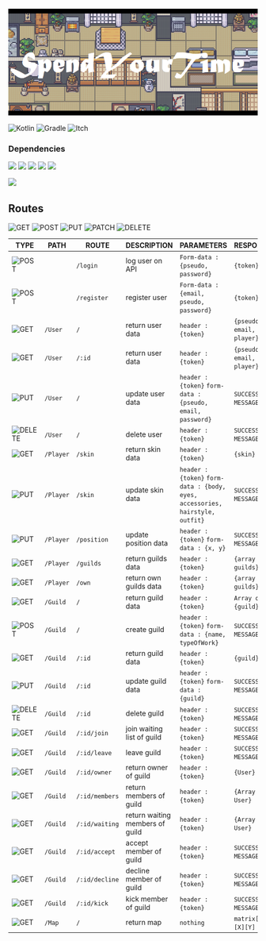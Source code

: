 ![bannier](./bannier.png)

![Kotlin](https://img.shields.io/badge/kotlin-%230095D5.svg?style=for-the-badge&logo=kotlin&logoColor=white)
![Gradle](https://img.shields.io/badge/Gradle-02303A.svg?style=for-the-badge&logo=Gradle&logoColor=white)
![Itch](https://img.shields.io/badge/Itch.io-FA5C5C?style=for-the-badge&logo=itch.io&logoColor=white)

[GET]: <https://img.shields.io/badge/GET-darkgreen>
[POST]: <https://img.shields.io/badge/POST-blue>
[PUT]: <https://img.shields.io/badge/PUT-orange>
[PATCH]: <https://img.shields.io/badge/PATCH-blueviolet>
[DELETE]: <https://img.shields.io/badge/DELETE-darkred>
### Dependencies

![](https://img.shields.io/badge/JVM%20Java-11.0.13-orange)
![](https://img.shields.io/badge/Kotlin-1.6.20_M1-blue)
![](https://img.shields.io/badge/Javalin-4.3.0-cyan)
![](https://img.shields.io/badge/SLF4J-1.7.36-yellow)
![](https://img.shields.io/badge/Jackson-2.13.1-orange)

![](https://img.shields.io/badge/com.github.johnrengelman.shadow-5.2.0-black)

## Routes
![GET]
![POST]
![PUT]
![PATCH]
![DELETE]

TYPE | PATH | ROUTE | DESCRIPTION | PARAMETERS | RESPONSE
--- | --- | --- | --- | --- | ---
![POST]| | `/login` | log user on API | `Form-data : {pseudo, password}` | `{token}`
![POST]| | `/register` | register user | `Form-data : {email, pseudo, password}` | `{token}`
![GET] | `/User` | `/` | return user data | `header : {token}`  | `{pseudo, email, player}`
![GET] | `/User` | `/:id` | return user data | `header : {token}`  | `{pseudo, email, player}`
![PUT] | `/User` | `/` | update user data | `header : {token}` `form-data : {pseudo, email, password}`  | `SUCCESS MESSAGE`
![DELETE] | `/User` | `/` | delete user | `header : {token}`  | `SUCCESS MESSAGE`
![GET] | `/Player`| `/skin` | return skin data | `header : {token}`  | `{skin}`
![PUT] | `/Player` | `/skin` | update skin data | `header : {token}` `form-data : {body, eyes, accessories, hairstyle, outfit}`  | `SUCCESS MESSAGE`
![PUT] | `/Player` | `/position` | update position data | `header : {token}` `form-data : {x, y}`  | `SUCCESS MESSAGE`
![GET] | `/Player` | `/guilds` | return guilds data | `header : {token}`  | `{array of guilds}`
![GET] | `/Player` | `/own` | return own guilds data | `header : {token}`  | `{array of guilds}`
![GET] | `/Guild` | `/` | return guild data | `header : {token}`  | `Array of {guild}`
![POST] | `/Guild` | `/` | create guild | `header : {token}` `form-data : {name, typeOfWork}`  | `SUCCESS MESSAGE`
![GET] | `/Guild` | `/:id` | return guild data | `header : {token}`  | `{guild}`
![PUT] | `/Guild` | `/:id` | update guild data | `header : {token}` `form-data : {guild}`  | `SUCCESS MESSAGE`
![DELETE] | `/Guild` | `/:id` | delete guild | `header : {token}`  | `SUCCESS MESSAGE`
![GET] | `/Guild` | `/:id/join` | join waiting list of guild | `header : {token}`  | `SUCCESS MESSAGE`
![GET] | `/Guild` | `/:id/leave` | leave guild | `header : {token}`  | `SUCCESS MESSAGE`
![GET] | `/Guild` | `/:id/owner` | return owner of guild | `header : {token}`  | `{User}`
![GET] | `/Guild` | `/:id/members` | return members of guild | `header : {token}`  | `{Array of User}`
![GET] | `/Guild` | `/:id/waiting` | return waiting members of guild | `header : {token}`  | `{Array of User}`
![GET] | `/Guild` | `/:id/accept` | accept member of guild | `header : {token}`  | `SUCCESS MESSAGE`
![GET] | `/Guild` | `/:id/decline` | decline member of guild | `header : {token}`  | `SUCCESS MESSAGE`
![GET] | `/Guild` | `/:id/kick` | kick member of guild | `header : {token}`  | `SUCCESS MESSAGE`
![GET] | `/Map` | `/` | return map | `nothing` | `matrix[3][X][Y]`
